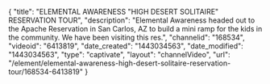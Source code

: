 {
    "title": "ELEMENTAL AWARENESS \"HIGH DESERT SOLITAIRE\" RESERVATION TOUR",
    "description": "Elemental Awareness headed out to the Apache Reservation in San Carlos, AZ to build a mini ramp for the kids in the community. We have been visiting this res.",
    "channelid": "168534",
    "videoid": "6413819",
    "date_created": "1443034563",
    "date_modified": "1443034563",
    "type": "captivate",
    "layout": "channelVideo",
    "url": "\/element\/elemental-awareness-high-desert-solitaire-reservation-tour\/168534-6413819"
}